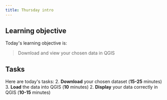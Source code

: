 ```yaml
---
title: Thursday intro
---
```


## Learning objective
Today's learning objective is:

> Download and view your chosen data in QGIS

## Tasks
Here are today's tasks:
2. **Download** your chosen dataset (**15-25** minutes)
3. **Load** the data into QGIS (**10** minutes)
2. **Display** your data correctly in QGIS (**10-15** minutes)
